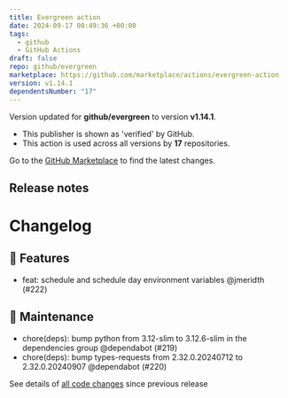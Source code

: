 ```yaml
---
title: Evergreen action
date: 2024-09-17 00:49:36 +00:00
tags:
  - github
  - GitHub Actions
draft: false
repo: github/evergreen
marketplace: https://github.com/marketplace/actions/evergreen-action
version: v1.14.1
dependentsNumber: "17"
---
```



Version updated for **github/evergreen** to version **v1.14.1**.
- This publisher is shown as 'verified' by GitHub.
- This action is used across all versions by **17** repositories.

Go to the [GitHub Marketplace](https://github.com/marketplace/actions/evergreen-action) to find the latest changes.

## Release notes

# Changelog
## 🚀 Features

- feat: schedule and schedule day environment variables @jmeridth (#222)

## 🧰 Maintenance

- chore(deps): bump python from 3.12-slim to 3.12.6-slim in the dependencies group @dependabot (#219)
- chore(deps): bump types-requests from 2.32.0.20240712 to 2.32.0.20240907 @dependabot (#220)

See details of [all code changes](https://github.com/github/evergreen/compare/v1.14.0...v1.14.1) since previous release

